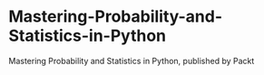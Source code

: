 # Mastering-Probability-and-Statistics-in-Python
Mastering Probability and Statistics in Python, published by Packt
